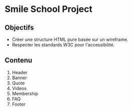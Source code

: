 # Smile School Project

## Objectifs
- Créer une structure HTML pure basée sur un wireframe.
- Respecter les standards W3C pour l'accessibilité.

## Contenu
1. Header
2. Banner
3. Quote
4. Videos
5. Membership
6. FAQ
7. Footer
